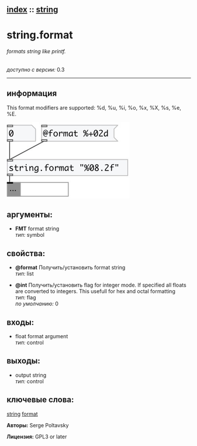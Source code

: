 [index](index.html) :: [string](category_string.html)
---

# string.format

###### formats string like printf.

*доступно с версии:* 0.3

---


## информация
This format modifiers are supported: %d, %u, %i, %o, %x, %X, %s, %e, %E.


[![example](../examples/img/string.format.jpg)](../examples/pd/string.format.pd)



## аргументы:

* **FMT**
format string<br>
_тип:_ symbol<br>





## свойства:

* **@format** 
Получить/установить format string<br>
_тип:_ list<br>

* **@int** 
Получить/установить flag for integer mode. If specified all floats are converted to integers. This
usefull for hex and octal formatting<br>
_тип:_ flag<br>
_по умолчанию:_ 0<br>



## входы:

* float format argument<br>
_тип:_ control



## выходы:

* output string<br>
_тип:_ control



## ключевые слова:

[string](keywords/string.html)
[format](keywords/format.html)






**Авторы:** Serge Poltavsky




**Лицензия:** GPL3 or later





